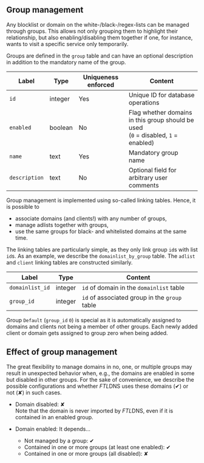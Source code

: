 ## Group management

Any blocklist or domain on the white-/black-/regex-lists can be managed through groups. This allows not only grouping them to highlight their relationship, but also enabling/disabling them together if one, for instance, wants to visit a specific service only temporarily.

Groups are defined in the `group` table and can have an optional description in addition to the mandatory name of the group.

Label | Type | Uniqueness enforced | Content
----- | ---- | ------------------- | --------
`id` | integer | Yes | Unique ID for database operations
`enabled` | boolean | No | Flag whether domains in this group should be used<br>(`0` = disabled, `1` = enabled)
`name` | text | Yes | Mandatory group name
`description` | text | No | Optional field for arbitrary user comments

Group management is implemented using so-called linking tables. Hence, it is possible to

- associate domains (and clients!) with any number of groups,
- manage adlists together with groups,
- use the same groups for black- and whitelisted domains at the same time.

The linking tables are particularly simple, as they only link group `id`s with list `id`s. As an example, we describe the `domainlist_by_group` table. The `adlist` and `client` linking tables are constructed similarly.

Label | Type | Content
----- | ---- | -------
`domainlist_id` | integer | `id` of domain in the `domainlist` table
`group_id` | integer | `id` of associated group in the `group` table

Group `Default` (`group_id` `0`) is special as it is automatically assigned to domains and clients not being a member of other groups. Each newly added client or domain gets assigned to group zero when being added.

## Effect of group management

The great flexibility to manage domains in no, one, or multiple groups may result in unexpected behavior when, e.g., the domains are enabled in some but disabled in other groups. For the sake of convenience, we describe the possible configurations and whether *FTL*DNS uses these domains (✔) or not (✘) in such cases.

- Domain disabled: ✘<br>Note that the domain is never imported by *FTL*DNS, even if it is contained in an enabled group.

- Domain enabled: It depends...
    - Not managed by a group: ✔
    - Contained in one or more groups (at least one enabled): ✔
    - Contained in one or more groups (all disabled): ✘
